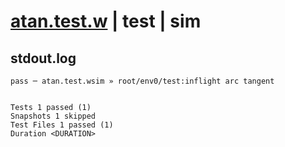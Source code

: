 # [atan.test.w](../../../../../../examples/tests/sdk_tests/math/atan.test.w) | test | sim

## stdout.log
```log
pass ─ atan.test.wsim » root/env0/test:inflight arc tangent
 
 
Tests 1 passed (1)
Snapshots 1 skipped
Test Files 1 passed (1)
Duration <DURATION>
```

